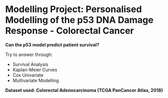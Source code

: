 # Modelling Project: Personalised Modelling of the p53 DNA Damage Response - Colorectal Cancer

**Can the p53 model predict patient survival?**

Try to answer through:

- Survival Analysis
- Kaplan-Meier Curves
- Cox Univariate
- Multivariate Modelling

**Dataset used: Colorectal Adenocarcinoma (TCGA PanCancer Atlas, 2018)**





